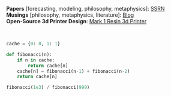 **Papers** [forecasting, modeling, philosophy, metaphysics]: [SSRN](https://papers.ssrn.com/sol3/cf_dev/AbsByAuth.cfm?per_id=4163481) </br>
**Musings** [philosophy, metaphysics, literature]: [Blog](https://nelson-n.github.io/) </br>
**Open-Source 3d Printer Design**: [Mark 1 Resin 3d Printer](https://nelson-n.github.io/Mark1.github.io/) </br>

</br>

```python
cache = {0: 0, 1: 1}

def fibonacci(n):
    if n in cache:
        return cache[n]
    cache[n] = fibonacci(n-1) + fibonacci(n-2)
    return cache[n]

fibonacci(1e3) / fibonacci(999)
```
